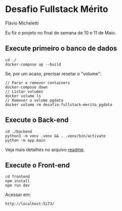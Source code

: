 # Desafio Fullstack Mérito

Flávio Micheletti

Eu fiz o projeto no final de semana de 10 e 11 de Maio.


## Execute primeiro o banco de dados

    cd ./
    docker-compose up --build


Se, por um acaso, precisar resetar o "volume":

    // Parar e remover containers
    docker-compose down
    // Listar volumes
    docker volume ls
    // Remover o volume pgdata
    docker volume rm desafio-fullstack-merito_pgdata


## Execute o Back-end

    cd ./backend
    python3 -m venv .venv && . .venv/bin/activate
    python -m app.main

Veja mais detalhes no arquivo [readme](backend/readme.md).



## Execute o Front-end

    cd frontend
    npm install
    npm run dev
    
Acessar em:
    
    http://localhost:5173/


    